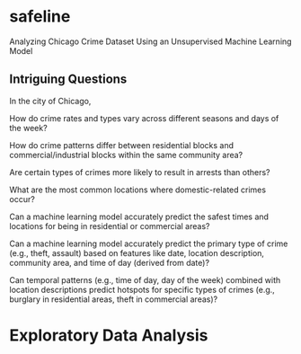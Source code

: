 # safeline
Analyzing Chicago Crime Dataset Using an Unsupervised Machine Learning Model

## Intriguing Questions

In the city of Chicago,

How do crime rates and types vary across different seasons and days of the week?

How do crime patterns differ between residential blocks and commercial/industrial blocks within the same community area?

Are certain types of crimes more likely to result in arrests than others?

What are the most common locations where domestic-related crimes occur?

Can a machine learning model accurately predict the safest times and locations for being in residential or commercial areas?

Can a machine learning model accurately predict the primary type of crime (e.g., theft, assault) based on features like date, location description, community area, and time of day (derived from date)?

Can temporal patterns (e.g., time of day, day of the week) combined with location descriptions predict hotspots for specific types of crimes (e.g., burglary in residential areas, theft in commercial areas)?

# Exploratory Data Analysis

